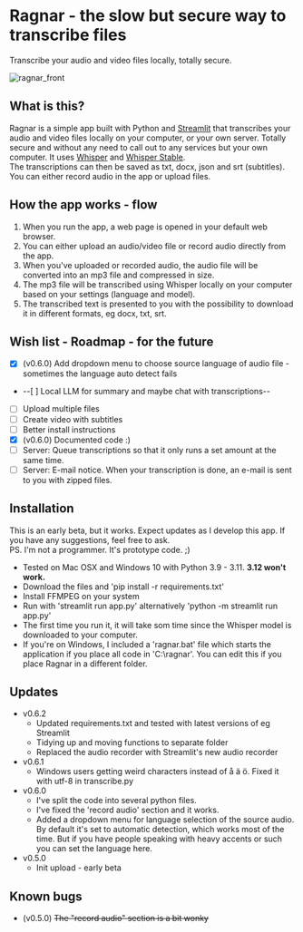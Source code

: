 # Ragnar - the slow but secure way to transcribe files
Transcribe your audio and video files locally, totally secure.

![ragnar_front](https://github.com/mickekring/ragnar/assets/10948066/9729907c-8168-49b0-a67f-a2a823df6b81)

## What is this?
Ragnar is a simple app built with Python and [Streamlit](https://streamlit.io/) that transcribes your audio and video files locally on your computer, or your own server. Totally secure and without any need to call out to any services but your own computer. It uses [Whisper](https://github.com/openai/whisper) and [Whisper Stable](https://github.com/jianfch/stable-ts).
<br />The transcriptions can then be saved as txt, docx, json and srt (subtitles). You can either record audio in the app or upload files.

## How the app works - flow
1. When you run the app, a web page is opened in your default web browser.
2. You can either upload an audio/video file or record audio directly from the app.
3. When you've uploaded or recorded audio, the audio file will be converted into an mp3 file and compressed in size.
4. The mp3 file will be transcribed using Whisper locally on your computer based on your settings (language and model).
5. The transcribed text is presented to you with the possibility to download it in different formats, eg docx, txt, srt.

## Wish list - Roadmap - for the future
- [x] (v0.6.0) Add dropdown menu to choose source language of audio file - sometimes the language auto detect fails 
- --[ ] Local LLM for summary and maybe chat with transcriptions--
- [ ] Upload multiple files
- [ ] Create video with subtitles
- [ ] Better install instructions
- [x] (v0.6.0) Documented code :)
- [ ] Server: Queue transcriptions so that it only runs a set amount at the same time.
- [ ] Server: E-mail notice. When your transcription is done, an e-mail is sent to you with zipped files.

## Installation
This is an early beta, but it works. Expect updates as I develop this app. If you have any suggestions, feel free to ask.<br />
PS. I'm not a programmer. It's prototype code. ;) 
<br />
* Tested on Mac OSX and Windows 10 with Python 3.9 - 3.11. __3.12 won't work.__
* Download the files and 'pip install -r requirements.txt'
* Install FFMPEG on your system
* Run with 'streamlit run app.py' alternatively 'python -m streamlit run app.py'
* The first time you run it, it will take som time since the Whisper model is downloaded to your computer.
* If you're on Windows, I included a 'ragnar.bat' file which starts the application if you place all code in 'C:\ragnar'. You can edit this if you place Ragnar in a different folder.

## Updates
* v0.6.2
  * Updated requirements.txt and tested with latest versions of eg Streamlit
  * Tidying up and moving functions to separate folder
  * Replaced the audio recorder with Streamlit's new audio recorder
* v0.6.1
  * Windows users getting weird characters instead of å ä ö. Fixed it with utf-8 in transcribe.py
* v0.6.0
  * I've split the code into several python files. 
  * I've fixed the 'record audio' section and it works.
  * Added a dropdown menu for language selection of the source audio. By default it's set to automatic detection, which works most of the time. But if you have people speaking with heavy accents or such you can set the language here.
* v0.5.0
  * Init upload - early beta

## Known bugs
* (v0.5.0) ~~The "record audio" section is a bit wonky~~
